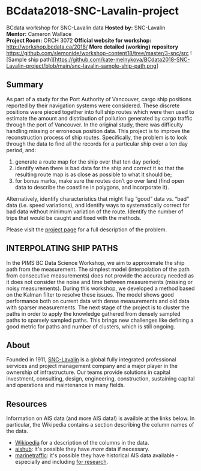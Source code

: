 # BCdata2018-SNC-Lavalin-project
BCdata workshop for SNC-Lavalin data
**Hosted by:** SNC-Lavalin  
**Mentor:** Cameron Wallace  
**Project Room:** ORCH 3072
**Official website for workshop:** http://workshop.bcdata.ca/2018/ 
**More detailed (working) repository** https://github.com/slemonide/workshop-content18/tree/master/3-snc/src
![Sample ship path][https://github.com/kate-melnykova/BCdata2018-SNC-Lavalin-project/blob/main/snc-lavalin-sample-ship-path.png]
## Summary

As part of a study for the Port Authority of Vancouver, cargo ship positions
reported by their navigation systems were considered. These discrete positions
were pieced together into full ship routes which were then used to estimate the
amount and distribution of pollution generated by cargo traffic through the port
of Vancouver. In the original study, there was difficulty handling missing or
erroneous position data. This project is to improve the reconstruction process
of ship routes. Specifically, the problem is to look through the data to find
all the records for a particular ship over a ten day period, and:

1. generate a route map for the ship over that ten day period;
2. identify when there is bad data for the ship and correct it so that the
  resulting route map is as close as possible to what it should be;
3. for bonus marks, make sure the routes don’t go over land (find open data to
  describe the coastline in polygons, and incorporate it).

Alternatively, identify characteristics that might flag “good” data vs. “bad”
data (i.e. speed variations), and identify ways to systematically correct for
bad data without minimum variation of the route. Identify the number of trips
that would be caught and fixed with the methods.

Please visit the
[project page](http://workshop.bcdata.ca/2018/project/project-3/) for a full
description of the problem.

## INTERPOLATING SHIP PATHS

In the PIMS BC Data Science Workshop, we aim to approximate the ship path from the measurement. The simplest model (interpolation of the path from consecutive measurements) does not provide the accuracy needed as it does not consider the noise and time between measurements (missing or noisy measurements). During this workshop, we developed a method based on the Kalman filter to resolve these issues. The model shows good performance both on current data with dense measurements and old data with sparser measurements. The next stage of the project is to cluster the paths in order to apply the knowledge gathered from densely sampled paths to sparsely sampled paths. This brings new challenges like defining a good metric for paths and number of clusters, which is still ongoing.



## About 

Founded in 1911, [SNC-Lavalin](http://www.snclavalin.com/en/) is a global fully integrated professional services and project management company and a major player in the ownership of infrastructure. Our teams provide solutions in capital investment, consulting, design, engineering, construction, sustaining capital and operations and maintenance in many fields.

## Resources

Information on AIS data (and more AIS data!) is availble at the links below. In
particular, the Wikipedia contains a section describing the column names of the
data.

* [Wikipedia](https://www.wikiwand.com/en/Automatic_identification_system#/Detailed_description:_Class_A_units)
  for a description of the columns in the data.
* [aishub](http://www.aishub.net/stations): it's possible they have *more* data
  if necessary.
* [marinetraffic](https://www.marinetraffic.com/en/p/ais-historical-data): it's
  possible they have historical AIS data available - especially and including
  [for research](https://www.marinetraffic.com/en/p/ais-for-research).
